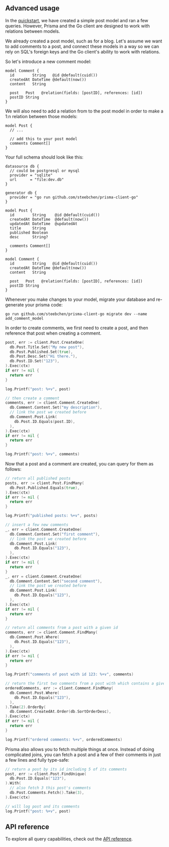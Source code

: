## Advanced usage

In the [quickstart](quickstart.md), we have created a simple post model and ran a few queries. However, Prisma and the
Go client are designed to work with relations between models.

We already created a post model, such as for a blog. Let's assume we want to add comments to a post, and connect these
models in a way so we can rely on SQL's foreign keys and the Go client's ability to work with relations.

So let's introduce a new comment model:

```prisma
model Comment {
  id        String   @id @default(cuid())
  createdAt DateTime @default(now())
  content   String

  post   Post   @relation(fields: [postID], references: [id])
  postID String
}
```

We will also need to add a relation from to the post model in order to make a 1:n relation between those models:

```prisma
model Post {
  // ...

  // add this to your post model
  comments Comment[]
}
```

Your full schema should look like this:

```prisma
datasource db {
  // could be postgresql or mysql
  provider = "sqlite"
  url      = "file:dev.db"
}

generator db {
  provider = "go run github.com/steebchen/prisma-client-go"
}

model Post {
  id        String    @id @default(cuid())
  createdAt DateTime  @default(now())
  updatedAt DateTime  @updatedAt
  title     String
  published Boolean
  desc      String?

  comments Comment[]
}

model Comment {
  id        String   @id @default(cuid())
  createdAt DateTime @default(now())
  content   String

  post   Post   @relation(fields: [postID], references: [id])
  postID String
}
```

Whenever you make changes to your model, migrate your database and re-generate your prisma code:

```shell script
go run github.com/steebchen/prisma-client-go migrate dev --name add_comment_model
```

In order to create comments, we first need to create a post, and then reference that post when creating a comment.

```go
post, err := client.Post.CreateOne(
  db.Post.Title.Set("My new post"),
  db.Post.Published.Set(true),
  db.Post.Desc.Set("Hi there."),
  db.Post.ID.Set("123"),
).Exec(ctx)
if err != nil {
  return err
}

log.Printf("post: %+v", post)

// then create a comment
comments, err := client.Comment.CreateOne(
  db.Comment.Content.Set("my description"),
  // link the post we created before
  db.Comment.Post.Link(
    db.Post.ID.Equals(post.ID),
  ),
).Exec(ctx)
if err != nil {
  return err
}

log.Printf("post: %+v", comments)
```

Now that a post and a comment are created, you can query for them as follows:

```go
// return all published posts
posts, err := client.Post.FindMany(
  db.Post.Published.Equals(true),
).Exec(ctx)
if err != nil {
  return err
}

log.Printf("published posts: %+v", posts)

// insert a few new comments
_, err = client.Comment.CreateOne(
  db.Comment.Content.Set("first comment"),
  // link the post we created before
  db.Comment.Post.Link(
    db.Post.ID.Equals("123"),
  ),
).Exec(ctx)
if err != nil {
  return err
}
_, err = client.Comment.CreateOne(
  db.Comment.Content.Set("second comment"),
  // link the post we created before
  db.Comment.Post.Link(
    db.Post.ID.Equals("123"),
  ),
).Exec(ctx)
if err != nil {
  return err
}

// return all comments from a post with a given id
comments, err := client.Comment.FindMany(
  db.Comment.Post.Where(
    db.Post.ID.Equals("123"),
  ),
).Exec(ctx)
if err != nil {
  return err
}

log.Printf("comments of post with id 123: %+v", comments)

// return the first two comments from a post with which contains a given title, and sort by descending date
orderedComments, err := client.Comment.FindMany(
  db.Comment.Post.Where(
    db.Post.ID.Equals("123"),
  ),
).Take(2).OrderBy(
  db.Comment.CreatedAt.Order(db.SortOrderDesc),
).Exec(ctx)
if err != nil {
  return err
}

log.Printf("ordered comments: %+v", orderedComments)
```

Prisma also allows you to fetch multiple things at once. Instead of doing complicated joins, you can fetch a post and a
few of their comments in just a few lines and fully type-safe:

```go
// return a post by its id including 5 of its comments
post, err := client.Post.FindUnique(
  db.Post.ID.Equals("123"),
).With(
  // also fetch 3 this post's comments
  db.Post.Comments.Fetch().Take(3),
).Exec(ctx)

// will log post and its comments
log.Printf("post: %+v", post)
```

## API reference

To explore all query capabilities, check out the [API reference](../../docs/walkthrough).

